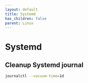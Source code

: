 ```yaml
---
layout: default
title: Systemd
has_children: false
parent: Linux
---
```


# Systemd

## Cleanup Systemd journal
```bash 
journalctl --vacuum-time=1d
```
